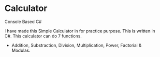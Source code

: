 # Calculator
Console Based C#

I have made this Simple Calculator in for practice purpose.
This is written in C#.
This calculator can do 7 functions.
- Addition, Substraction, Division, Multiplication, Power, Factorial & Modulas.
